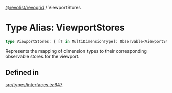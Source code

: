 [@revolist/revogrid](README.md) / ViewportStores

# Type Alias: ViewportStores

```ts
type ViewportStores: { [T in MultiDimensionType]: Observable<ViewportState> };
```

Represents the mapping of dimension types to their corresponding observable stores for the viewport.

## Defined in

[src/types/interfaces.ts:647](https://github.com/revolist/revogrid/blob/7d79cd09d43b75b81712fd40eaf892d3b6da4928/src/types/interfaces.ts#L647)

